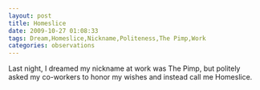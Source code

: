 ```yaml
---
layout: post
title: Homeslice
date: 2009-10-27 01:08:33
tags: Dream,Homeslice,Nickname,Politeness,The Pimp,Work
categories: observations
---
```


Last night, I dreamed my nickname at work was The Pimp, but politely asked my
co-workers to honor my wishes and instead call me Homeslice.





